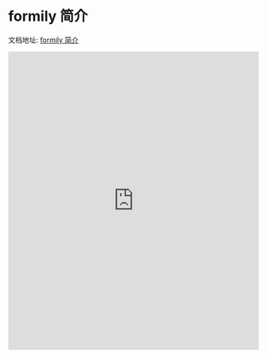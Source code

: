formily 简介
=====
文档地址:  [formily 简介](https://formilyjs.org/#/bdCRC5/BlUJUaiw) 

<iframe width="100%" height="600" frameborder="0" src="https://formilyjs.org/#/bdCRC5/BlUJUaiw"></iframe>


